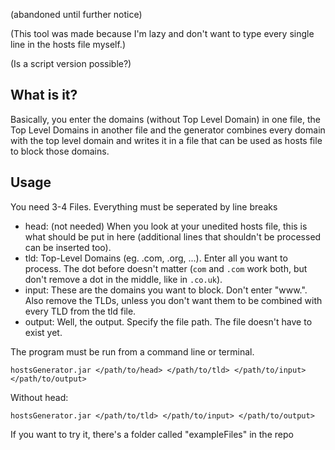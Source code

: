 (abandoned until further notice)

(This tool was made because I'm lazy and don't want to type every single line in the hosts file myself.)

(Is a script version possible?)

## What is it?

Basically, you enter the domains (without Top Level Domain) in one file, the Top Level Domains in another file and the generator combines every domain with the top level domain and writes it in a file that can be used as hosts file to block those domains.

## Usage

You need 3-4 Files. Everything must be seperated by line breaks

* head: (not needed) When you look at your unedited hosts file, this is what should be put in here (additional lines that shouldn't be processed can be inserted too).
* tld: Top-Level Domains (eg. .com, .org, ...). Enter all you want to process. The dot before doesn't matter (`com` and `.com` work both, but don't remove a dot in the middle, like in `.co.uk`).
* input: These are the domains you want to block. Don't enter "www.". Also remove the TLDs, unless you don't want them to be combined with every TLD from the tld file.
* output: Well, the output. Specify the file path. The file doesn't have to exist yet.

The program must be run from a command line or terminal.

`hostsGenerator.jar </path/to/head> </path/to/tld> </path/to/input> </path/to/output>`

Without head:

`hostsGenerator.jar </path/to/tld> </path/to/input> </path/to/output>`

If you want to try it, there's a folder called "exampleFiles" in the repo
